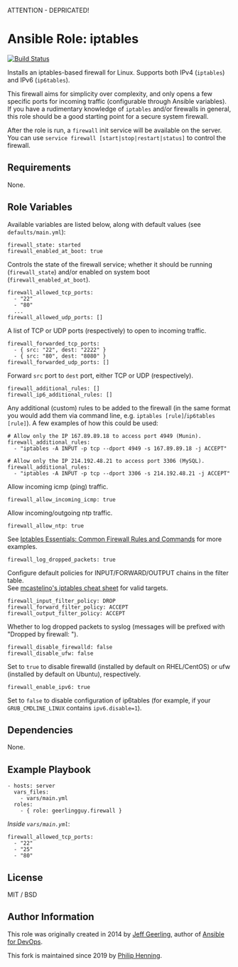 ATTENTION - DEPRICATED!

# Ansible Role: iptables

[![Build Status](https://travis-ci.org/shokinn/ansible-role-firewall.svg?branch=master)](https://travis-ci.org/shokinn/ansible-role-firewall)

Installs an iptables-based firewall for Linux. Supports both IPv4 (`iptables`) and IPv6 (`ip6tables`).

This firewall aims for simplicity over complexity, and only opens a few specific ports for incoming traffic (configurable through Ansible variables). If you have a rudimentary knowledge of `iptables` and/or firewalls in general, this role should be a good starting point for a secure system firewall.

After the role is run, a `firewall` init service will be available on the server. You can use `service firewall [start|stop|restart|status]` to control the firewall.

## Requirements

None.

## Role Variables

Available variables are listed below, along with default values (see `defaults/main.yml`):

    firewall_state: started
    firewall_enabled_at_boot: true

Controls the state of the firewall service; whether it should be running (`firewall_state`) and/or enabled on system boot (`firewall_enabled_at_boot`).

    firewall_allowed_tcp_ports:
      - "22"
      - "80"
      ...
    firewall_allowed_udp_ports: []

A list of TCP or UDP ports (respectively) to open to incoming traffic.

    firewall_forwarded_tcp_ports:
      - { src: "22", dest: "2222" }
      - { src: "80", dest: "8080" }
    firewall_forwarded_udp_ports: []

Forward `src` port to `dest` port, either TCP or UDP (respectively).

    firewall_additional_rules: []
    firewall_ip6_additional_rules: []

Any additional (custom) rules to be added to the firewall (in the same format you would add them via command line, e.g. `iptables [rule]`/`ip6tables [rule]`). A few examples of how this could be used:

    # Allow only the IP 167.89.89.18 to access port 4949 (Munin).
    firewall_additional_rules:
      - "iptables -A INPUT -p tcp --dport 4949 -s 167.89.89.18 -j ACCEPT"
    
    # Allow only the IP 214.192.48.21 to access port 3306 (MySQL).
    firewall_additional_rules:
      - "iptables -A INPUT -p tcp --dport 3306 -s 214.192.48.21 -j ACCEPT"

Allow incoming icmp (ping) traffic.

    firewall_allow_incoming_icmp: true

Allow incoming/outgoing ntp traffic.

    firewall_allow_ntp: true

See [Iptables Essentials: Common Firewall Rules and Commands](https://www.digitalocean.com/community/tutorials/iptables-essentials-common-firewall-rules-and-commands) for more examples.

    firewall_log_dropped_packets: true

Configure default policies for INPUT/FORWARD/OUTPUT chains in the filter table.  
See [mcastelino's iptables cheat sheet](https://gist.github.com/mcastelino/c38e71eb0809d1427a6650d843c42ac2#targets-1) for valid targets.

    firewall_input_filter_policy: DROP
    firewall_forward_filter_policy: ACCEPT
    firewall_output_filter_policy: ACCEPT

Whether to log dropped packets to syslog (messages will be prefixed with "Dropped by firewall: ").

    firewall_disable_firewalld: false
    firewall_disable_ufw: false

Set to `true` to disable firewalld (installed by default on RHEL/CentOS) or ufw (installed by default on Ubuntu), respectively.

    firewall_enable_ipv6: true

Set to `false` to disable configuration of ip6tables (for example, if your `GRUB_CMDLINE_LINUX` contains `ipv6.disable=1`).

## Dependencies

None.

## Example Playbook

    - hosts: server
      vars_files:
        - vars/main.yml
      roles:
        - { role: geerlingguy.firewall }

*Inside `vars/main.yml`*:

    firewall_allowed_tcp_ports:
      - "22"
      - "25"
      - "80"

## License

MIT / BSD

## Author Information

This role was originally created in 2014 by [Jeff Geerling](https://www.jeffgeerling.com/), author of [Ansible for DevOps](https://www.ansiblefordevops.com/).

This fork is maintained since 2019 by [Philip Henning](https://pphg.tech).
